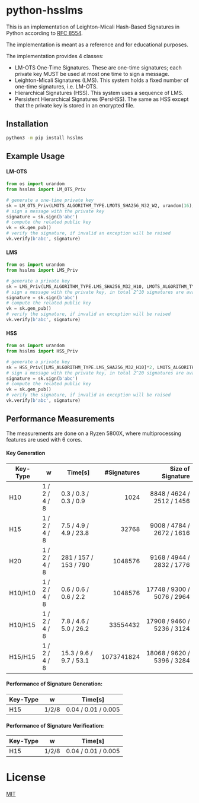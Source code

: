 # python-hsslms

This is an implementation of Leighton-Micali Hash-Based Signatures in Python according to [RFC 8554](https://www.rfc-editor.org/rfc/rfc8554.html).

The implementation is meant as a reference and for educational purposes.

The implementation provides 4 classes:
 * LM-OTS One-Time Signatures. These are one-time signatures; each private key MUST be used at most one time to sign a message.
 * Leighton-Micali Signatures (LMS). This system holds a fixed number of one-time signatures, i.e. LM-OTS.
 * Hierarchical Signatures (HSS). This system uses a sequence of LMS.
 * Persistent Hierarchical Signatures (PersHSS). The same as HSS except that the private key is stored in an encrypted file.

## Installation
```bash
python3 -m pip install hsslms
```

## Example Usage
#### LM-OTS
```python
from os import urandom
from hsslms import LM_OTS_Priv

# generate a one-time private key
sk = LM_OTS_Priv(LMOTS_ALGORITHM_TYPE.LMOTS_SHA256_N32_W2, urandom(16), 0)
# sign a message with the private key
signature = sk.sign(b'abc')
# compute the related public key
vk = sk.gen_pub()
# verify the signature, if invalid an exception will be raised
vk.verify(b'abc', signature)
```
#### LMS
```python
from os import urandom
from hsslms import LMS_Priv

# generate a private key
sk = LMS_Priv(LMS_ALGORITHM_TYPE.LMS_SHA256_M32_H10, LMOTS_ALGORITHM_TYPE.LMOTS_SHA256_N32_W8)
# sign a message with the private key, in total 2^10 signatures are available
signature = sk.sign(b'abc')
# compute the related public key
vk = sk.gen_pub()
# verify the signature, if invalid an exception will be raised
vk.verify(b'abc', signature)
```

#### HSS
```python
from os import urandom
from hsslms import HSS_Priv

# generate a private key
sk = HSS_Priv([LMS_ALGORITHM_TYPE.LMS_SHA256_M32_H10]*2, LMOTS_ALGORITHM_TYPE.LMOTS_SHA256_N32_W1)
# sign a message with the private key, in total 2^20 signatures are available
signature = sk.sign(b'abc')
# compute the related public key
vk = sk.gen_pub()
# verify the signature, if invalid an exception will be raised
vk.verify(b'abc', signature)
```

## Performance Measurements
The measurements are done on a Ryzen 5800X, where multiprocessing features are used with 6 cores.

#### Key Generation
| Key-Type   | w     | Time[s]            | #Signatures   | Size of Signature   |
|------------|-------|--------------------|--------------:|--------------------:|
| H10        | 1 / 2 / 4 / 8 | 0.3 / 0.3 / 0.3 / 0.9    | 1024          | 8848 / 4624 / 2512 / 1456
| H15        | 1 / 2 / 4 / 8 | 7.5 / 4.9 / 4.9 / 23.8      | 32768         | 9008 / 4784 / 2672 / 1616
| H20        | 1 / 2 / 4 / 8 | 281 / 157 / 153 / 790        | 1048576       |  9168 / 4944 / 2832 / 1776
| H10/H10    | 1 / 2 / 4 / 8 | 0.6 / 0.6 / 0.6 / 2.2    | 1048576       | 17748 / 9300 / 5076 / 2964
| H10/H15    | 1 / 2 / 4 / 8 | 7.8 / 4.6 / 5.0 / 26.2   | 33554432      | 17908 / 9460 / 5236 / 3124
| H15/H15    | 1 / 2 / 4 / 8 | 15.3 / 9.6 / 9.7 / 53.1 | 1073741824    | 18068 / 9620 / 5396 / 3284


#### Performance of Signature Generation:
| Key-Type   | w     | Time[s]              |
|------------|-------|----------------------|
| H15        | 1/2/8 | 0.04 / 0.01 / 0.005  |


#### Performance of Signature Verification:
| Key-Type   | w     | Time[s]              |
|------------|-------|----------------------|
| H15        | 1/2/8 | 0.04 / 0.01 / 0.005  |


# License
[MIT](https://opensource.org/licenses/MIT)
